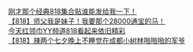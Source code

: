 [刚才那个经典818集合贴谁能发给我一下！](http://tieba.baidu.com/p/3202253358?see_lz=1&pn=)   
[【818】师父我是妹子！我要那个28000通宝的马！](http://tieba.baidu.com/p/3202335571?see_lz=1&pn=)   
[今天红领巾YY频道818看起来依旧精彩](http://tieba.baidu.com/p/3202001130?see_lz=1&pn=)   
[【818】辣两个七夕晚上不睡觉在成都小树林啪啪啪的军爷](http://tieba.baidu.com/p/3202520625?see_lz=1&pn=)   
